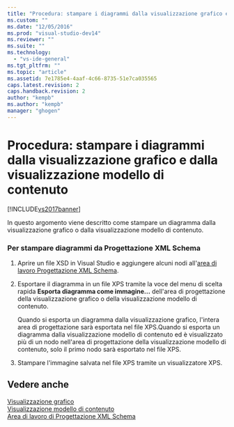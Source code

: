 ```yaml
---
title: "Procedura: stampare i diagrammi dalla visualizzazione grafico e dalla visualizzazione modello di contenuto | Microsoft Docs"
ms.custom: ""
ms.date: "12/05/2016"
ms.prod: "visual-studio-dev14"
ms.reviewer: ""
ms.suite: ""
ms.technology: 
  - "vs-ide-general"
ms.tgt_pltfrm: ""
ms.topic: "article"
ms.assetid: 7e1785e4-4aaf-4c66-8735-51e7ca035565
caps.latest.revision: 2
caps.handback.revision: 2
author: "kempb"
ms.author: "kempb"
manager: "ghogen"
---
```

# Procedura: stampare i diagrammi dalla visualizzazione grafico e dalla visualizzazione modello di contenuto
[!INCLUDE[vs2017banner](../code-quality/includes/vs2017banner.md)]

In questo argomento viene descritto come stampare un diagramma dalla visualizzazione grafico o dalla visualizzazione modello di contenuto.  
  
### Per stampare diagrammi da Progettazione XML Schema  
  
1.  Aprire un file XSD in Visual Studio e aggiungere alcuni nodi all'[area di lavoro Progettazione XML Schema](../xml-tools/xml-schema-designer-workspace.md).  
  
2.  Esportare il diagramma in un file XPS tramite la voce del menu di scelta rapida **Esporta diagramma come immagine...** dell'area di progettazione della visualizzazione grafico o della visualizzazione modello di contenuto.  
  
     Quando si esporta un diagramma dalla visualizzazione grafico, l'intera area di progettazione sarà esportata nel file XPS.Quando si esporta un diagramma dalla visualizzazione modello di contenuto ed è visualizzato più di un nodo nell'area di progettazione della visualizzazione modello di contenuto, solo il primo nodo sarà esportato nel file XPS.  
  
3.  Stampare l'immagine salvata nel file XPS tramite un visualizzatore XPS.  
  
## Vedere anche  
 [Visualizzazione grafico](../xml-tools/graph-view.md)   
 [Visualizzazione modello di contenuto](../xml-tools/content-model-view.md)   
 [Area di lavoro di Progettazione XML Schema](../xml-tools/xml-schema-designer-workspace.md)
